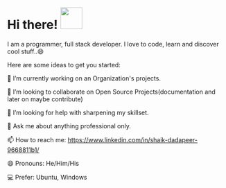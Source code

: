 <h1> Hi there! <img src="https://media.giphy.com/media/mGcNjsfWAjY5AEZNw6/giphy.gif" width="50"></h1>
I am a programmer, full stack developer. I love to code, learn and discover cool stuff..😄

Here are some ideas to get you started:


🔭 I’m currently working on an Organization's projects.

👯 I’m looking to collaborate on Open Source Projects(documentation and later on maybe contribute)

🤔 I’m looking for help with sharpening my skillset.

💬 Ask me about anything professional only.

📫 How to reach me: https://www.linkedin.com/in/shaik-dadapeer-9668811b1/

😄 Pronouns: He/Him/His

💻 Prefer: Ubuntu, Windows
  

